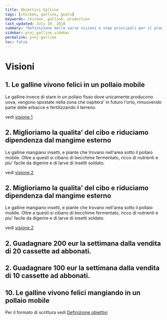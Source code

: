 ```yaml
---
title: Obiettivi Galline
tags: [chicken, galline, goals]
keywords: chicken, galline, production
last_updated: July 10, 2018
summary: "Definizione delle varie visioni e step principali per il progetto galline."
sidebar: proj_galline_sidebar
permalink: proj-galline
toc: false
---
```



# Visioni

## 1. Le galline vivono felici in un pollaio mobile
Le galline invece di stare in un pollaio fisso dove unicamente producono uova, vengono spostate nella zona che ospitera' in futuro l'orto, rimuovendo parte delle erbacce e fertilizzando il terreno.

vedi [visione 1](proj-galline-v1.html)

## 2. Miglioriamo la qualita' del cibo e riduciamo dipendenza dal mangime esterno
Le galline mangiano insetti, e piante che trovano nell'area sotto il pollaio mobile. Oltre a questi si cibano di becchime fermentato, ricco di nutrienti e piu' facile da digerire e di larve di insetti soldato.

vedi [visione 2](proj-galline-v2.html)

## 2. Miglioriamo la qualita' del cibo e riduciamo dipendenza dal mangime esterno
Le galline mangiano insetti, e piante che trovano nell'area sotto il pollaio mobile. Oltre a questi si cibano di becchime fermentato, ricco di nutrienti e piu' facile da digerire e di larve di insetti soldato.

vedi [visione 2](proj-galline-v2.html)

## 2. Guadagnare 200 eur la settimana dalla vendita di 20 cassette ad abbonati.

## 2. Guadagnare 100 eur la settimana dalla vendita di 10 cassette ad abbonati.

## 10. Le galline vivono felici mangiando in un pollaio mobile





Per il formato di scrittura vedi [Definizione obiettivi](howto-proj.html)
